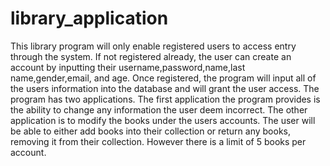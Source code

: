 # library_application 
This library program will only enable registered users to access entry through the system. If not registered already, the user
can create an account by inputting their username,password,name,last name,gender,email, and age. Once registered,
the program will input all of the users information into the database and will grant the user access. The program has two 
applications. The first application the program provides is the ability to change any information the user deem incorrect. 
The other application is to modify the books under the users accounts. The user will be able to either add books into their 
collection or return any books, removing it from their collection. However there is a limit of 5 books per account.
